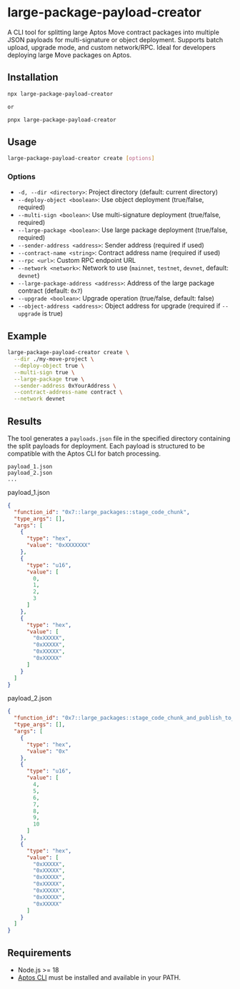 # large-package-payload-creator

A CLI tool for splitting large Aptos Move contract packages into multiple JSON payloads for multi-signature or object deployment. Supports batch upload, upgrade mode, and custom network/RPC. Ideal for developers deploying large Move packages on Aptos.

## Installation

```bash
npx large-package-payload-creator

or

pnpx large-package-payload-creator
```

## Usage

```bash
large-package-payload-creator create [options]
```

### Options

- `-d, --dir <directory>`: Project directory (default: current directory)
- `--deploy-object <boolean>`: Use object deployment (true/false, required)
- `--multi-sign <boolean>`: Use multi-signature deployment (true/false, required)
- `--large-package <boolean>`: Use large package deployment (true/false, required)
- `--sender-address <address>`: Sender address (required if used)
- `--contract-name <string>`: Contract address name (required if used)
- `--rpc <url>`: Custom RPC endpoint URL
- `--network <network>`: Network to use (`mainnet`, `testnet`, `devnet`, default: `devnet`)
- `--large-package-address <address>`: Address of the large package contract (default: `0x7`)
- `--upgrade <boolean>`: Upgrade operation (true/false, default: false)
- `--object-address <address>`: Object address for upgrade (required if `--upgrade` is true)

## Example

```bash
large-package-payload-creator create \
  --dir ./my-move-project \
  --deploy-object true \
  --multi-sign true \
  --large-package true \
  --sender-address 0xYourAddress \
  --contract-address-name contract \
  --network devnet
```

## Results

The tool generates a `payloads.json` file in the specified directory containing the split payloads for deployment. Each payload is structured to be compatible with the Aptos CLI for batch processing.

```
payload_1.json
payload_2.json
...
```

payload_1.json
```json
{
  "function_id": "0x7::large_packages::stage_code_chunk",
  "type_args": [],
  "args": [
    {
      "type": "hex",
      "value": "0xXXXXXXX"
    },
    {
      "type": "u16",
      "value": [
        0,
        1,
        2,
        3
      ]
    },
    {
      "type": "hex",
      "value": [
        "0xXXXXX",
        "0xXXXXX",
        "0xXXXXX",
        "0xXXXXX"
      ]
    }
  ]
}
```

payload_2.json
```json
{
  "function_id": "0x7::large_packages::stage_code_chunk_and_publish_to_object",
  "type_args": [],
  "args": [
    {
      "type": "hex",
      "value": "0x"
    },
    {
      "type": "u16",
      "value": [
        4,
        5,
        6,
        7,
        8,
        9,
        10
      ]
    },
    {
      "type": "hex",
      "value": [
        "0xXXXXX",
        "0xXXXXX",
        "0xXXXXX",
        "0xXXXXX",
        "0xXXXXX",
        "0xXXXXX",
        "0xXXXXX"
      ]
    }
  ]
}
```
## Requirements

- Node.js >= 18
- [Aptos CLI](https://aptos.dev/en/build/cli) must be installed and available in your PATH.
